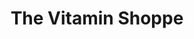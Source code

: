 ---
title: "The Vitamin Shoppe"
url: /redwood-city/the-vitamin-shoppe/
shop: nutrition supplements
---